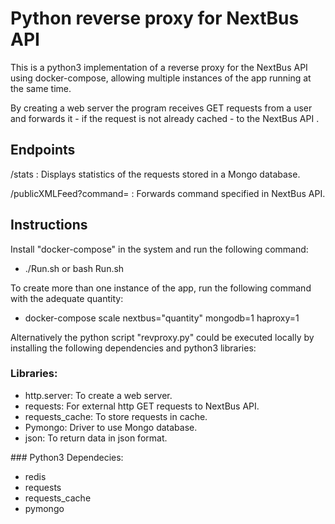 
# Python reverse proxy for NextBus API

This is a python3 implementation of a reverse proxy for the NextBus API using docker-compose, allowing multiple instances of the app running at the same time.

By creating a web server the program receives GET requests from a user and forwards it - if the request is not already cached - to the NextBus API .


## Endpoints
/stats : Displays statistics of the requests stored in a Mongo database.

/publicXMLFeed?command= : Forwards command specified in NextBus API.

## Instructions
Install "docker-compose" in the system and run the following command:

 - ./Run.sh or bash Run.sh

To create more than one instance of the app, run the following command with the adequate quantity:

  - docker-compose scale nextbus="quantity" mongodb=1 haproxy=1

Alternatively the python script "revproxy.py" could be executed locally by installing the following dependencies and python3 libraries:

### Libraries:
- http.server: To create a web server.
- requests: For external http GET requests to NextBus API.
- requests_cache: To store requests in cache.
- Pymongo: Driver to use Mongo database.
- json: To return data in json format.

### Python3 Dependecies:
- redis
- requests
- requests_cache
- pymongo
